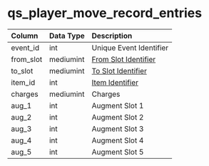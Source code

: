# qs_player_move_record_entries

| Column | Data Type | Description |
| :--- | :--- | :--- |
| event_id | int | Unique Event Identifier |
| from_slot | mediumint | [From Slot Identifier](../../../../categories/inventory/inventory-slots) |
| to_slot | mediumint | [To Slot Identifier](../../../../categories/inventory/inventory-slots) |
| item_id | int | [Item Identifier](../../schema/items/items.md) |
| charges | mediumint | Charges |
| aug_1 | int | Augment Slot 1 |
| aug_2 | int | Augment Slot 2 |
| aug_3 | int | Augment Slot 3 |
| aug_4 | int | Augment Slot 4 |
| aug_5 | int | Augment Slot 5 |

